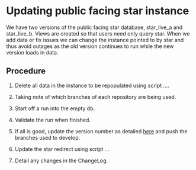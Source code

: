 # Updating public facing star instance

We have two versions of the public facing star database, star_live_a and star_live_b.
Views are created so that users need only query star.
When we add data or fix issues we can change the instance pointed to by star and thus avoid outages as the old version continues to run while the new version loads in data.

## Procedure

   1. Delete all data in the instance to be repopulated using script ....

   2. Taking note of which branches of each repository are being used.

   3. Start off a run into the empty db.

   4. Validate the run when finished.

   5. If all is good, update the version number as detailed [here](repo-versioning.md) and push the branches used to develop. 

   6. Update the star redirect using script ...

   7. Detail any changes in the ChangeLog.
